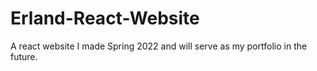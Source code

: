 # Erland-React-Website
A react website I made Spring 2022 and will serve as my portfolio in the future.
